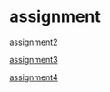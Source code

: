 # assignment

[assignment2](http://localhost:8888/notebooks/Downloads/assignment2%20(3).ipynb#)


[assignment3](http://localhost:8889/notebooks/Downloads/assignment3.ipynb#)

[assignment4](http://localhost:8888/notebooks/Downloads/assignment4.ipynb#)
